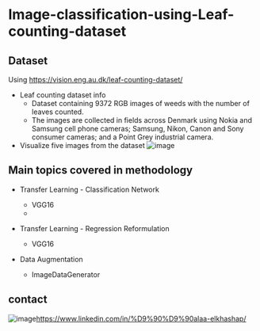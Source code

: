 # Image-classification-using-Leaf-counting-dataset


## Dataset

Using https://vision.eng.au.dk/leaf-counting-dataset/
* Leaf counting dataset  info
  - Dataset containing  9372 RGB images of weeds with the number of leaves counted.
  - The images are collected in fields across Denmark using Nokia and Samsung cell phone cameras; Samsung, Nikon, Canon and Sony consumer cameras; and a Point Grey           industrial camera.
* Visualize five images from the dataset
![image](https://user-images.githubusercontent.com/60587913/209415162-599c6afc-0626-4a4b-a685-6d5cddbbef2c.png)


## Main topics covered in methodology
* Transfer Learning - Classification Network
  - VGG16
  -  
* Transfer Learning - Regression Reformulation
  - VGG16
  
* Data Augmentation
  - ImageDataGenerator


## contact 
![image](https://user-images.githubusercontent.com/60587913/209285099-911ab4b9-604a-45e5-8c96-ce618df56870.png)https://www.linkedin.com/in/%D9%90%D9%90alaa-elkhashap/
